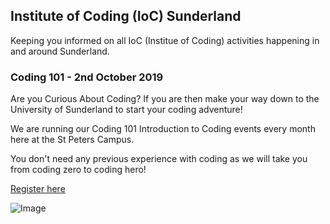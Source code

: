 ## Institute of Coding (IoC) Sunderland

Keeping you informed on all IoC (Institue of Coding) activities happening in and around Sunderland.

### Coding 101 - 2nd October 2019

Are you Curious About Coding? If you are then make your way down to the University of Sunderland to start your coding adventure!

We are running our Coding 101 Introduction to Coding events every month here at the St Peters Campus.

You don't need any previous experience with coding as we will take you from coding zero to coding hero!


[Register here](https://www.eventbrite.co.uk/e/coding-101-curious-about-coding-tickets-71063539961)

![Image](https://img.evbuc.com/https%3A%2F%2Fcdn.evbuc.com%2Fimages%2F70486937%2F282900914618%2F1%2Foriginal.20190605-133142?w=1000&auto=compress&rect=21%2C0%2C2160%2C1080&s=4837df9f37b4fc4cbb59a4e8ae87135c)


